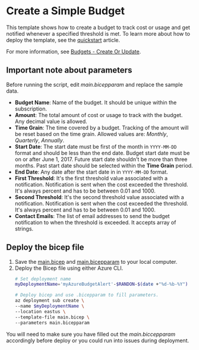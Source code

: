 # Create a Simple Budget

This template shows how to create a budget to track cost or usage and get notified whenever a specified threshold is met. To learn more about how to deploy the template, see the [quickstart](https://docs.microsoft.com/azure/cost-management-billing/costs/quick-create-budget-template) article.

For more information, see [Budgets - Create Or Update](https://docs.microsoft.com/rest/api/consumption/budgets/createorupdate).

## Important note about parameters

Before running the script, edit *main.bicepparam* and replace the sample data.

- **Budget Name**: Name of the budget. It should be unique within the subscription.
- **Amount**: The total amount of cost or usage to track with the budget. Any decimal value is allowed.
- **Time Grain**: The time covered by a budget. Tracking of the amount will be reset based on the time grain. Allowed values are: _Monthly_, _Quarterly_, _Annually_.
- **Start Date**: The start date must be first of the month in `YYYY-MM-DD` format and should be less than the end date. Budget start date must be on or after June 1, 2017. Future start date shouldn't be more than three months. Past start date should be selected within the **Time Grain** period.
- **End Date**: Any date after the start date in in `YYYY-MM-DD` format.
- **First Threshold**: It's the first threshold value associated with a notification. Notification is sent when the cost exceeded the threshold. It's always percent and has to be between 0.01 and 1000.
- **Second Threshold**: It's the second threshold value associated with a notification. Notification is sent when the cost exceeded the threshold. It's always percent and has to be between 0.01 and 1000.
- **Contact Emails**: The list of email addresses to send the budget notification to when the threshold is exceeded. It accepts array of strings.

## Deploy the bicep file
1. Save the [main.bicep](/az_budget_alerts/main.bicep) and [main.bicepparam](/az_budget_alerts/main.bicepparam) to your local computer.
2. Deploy the Bicep file using either Azure CLI.
    ```bash
    # Set deployment name
    myDeploymentName='myAzureBudgetAlert'-$RANDON-$(date +"%d-%b-%Y")

    # Deploy bicep and use .bicepparam to fill parameters.
    az deployment sub create \
    --name $myDeploymentName \
    --location eastus \
    --template-file main.bicep \
    --parameters main.bicepparam
    ```
You will need to make sure you have filled out the *main.biccepparam* accordingly before deploy or you could run into issues during deployment. 